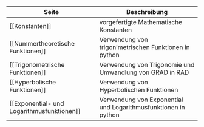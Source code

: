| Seite | Beschreibung |
| ----------- | ----------- |
| [[Konstanten]]| vorgefertigte Mathematische Konstanten|
| [[Nummertheoretische Funktionen]]| Verwendung von trigonimetrischen Funktionen in python |
| [[Trigonometrische Funktionen]]| Verwendung von Trigonomie und Umwandlung von GRAD in RAD |
| [[Hyperbolische Funktionen]]| Verwendung von Hyperbolischen Funktionen |
| [[Exponential- und Logarithmusfunktionen]]| Verwendung von Exponential und Logarithmusfunktionen in python |
